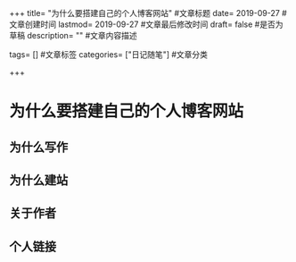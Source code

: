 +++ title= "为什么要搭建自己的个人博客网站" #文章标题 date= 2019-09-27 #文章创建时间 lastmod= 2019-09-27 #文章最后修改时间 draft= false #是否为草稿 description= "" #文章内容描述

tags= [] #文章标签 categories= ["日记随笔"] #文章分类

+++

# 为什么要搭建自己的个人博客网站

## 为什么写作

## 为什么建站

## 关于作者

## 个人链接
